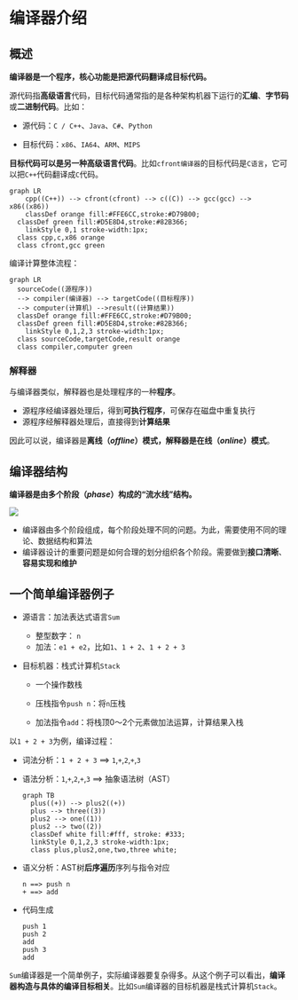 # 编译器介绍

## 概述

**编译器是一个程序，核心功能是把源代码翻译成目标代码。**

源代码指**高级语言**代码，目标代码通常指的是各种架构机器下运行的**汇编**、**字节码**或**二进制代码**。比如：

* 源代码：`C / C++`、`Java`、`C#`、`Python`

* 目标代码：`x86`、`IA64`、`ARM`、`MIPS`

**目标代码可以是另一种高级语言代码**。比如`cfront编译器`的目标代码是`C语言`，它可以把`C++`代码翻译成`C`代码。

```mermaid
graph LR
	cpp((C++)) --> cfront(cfront) --> c((C)) --> gcc(gcc) --> x86((x86))
	classDef orange fill:#FFE6CC,stroke:#D79B00;
  classDef green fill:#D5E8D4,stroke:#82B366;
	linkStyle 0,1 stroke-width:1px;
  class cpp,c,x86 orange
  class cfront,gcc green
```

编译计算整体流程：

```mermaid
graph LR
  sourceCode((源程序))
  --> compiler(编译器) --> targetCode((目标程序))
  --> computer(计算机) -->result((计算结果))
  classDef orange fill:#FFE6CC,stroke:#D79B00;
  classDef green fill:#D5E8D4,stroke:#82B366;
	linkStyle 0,1,2,3 stroke-width:1px;
  class sourceCode,targetCode,result orange
  class compiler,computer green
```

### 解释器

与编译器类似，解释器也是处理程序的一种**程序**。

* 源程序经编译器处理后，得到**可执行程序**，可保存在磁盘中重复执行
* 源程序经解释器处理后，直接得到**计算结果**

因此可以说，编译器是**离线（*offline*）**模式，解释器是**在线（*online*）模式**。

## 编译器结构

**编译器是由多个阶段（*phase*）构成的“流水线”结构。**

![](https://tva1.sinaimg.cn/large/008i3skNgy1gstbtj1gozj30m104j3yw.jpg)

* 编译器由多个阶段组成，每个阶段处理不同的问题。为此，需要使用不同的理论、数据结构和算法
* 编译器设计的重要问题是如何合理的划分组织各个阶段。需要做到**接口清晰**、**容易实现和维护**

## 一个简单编译器例子

* 源语言：加法表达式语言`Sum`

  * 整型数字： `n`
  * 加法：`e1 + e2`，比如`1`、`1 + 2`、`1 + 2 + 3`

* 目标机器：栈式计算机`Stack`

  * 一个操作数栈

  * 压栈指令`push n`：将`n`压栈
  * 加法指令`add`：将栈顶0～2个元素做加法运算，计算结果入栈

以`1 + 2 + 3`为例，编译过程：

* 词法分析：`1 + 2 + 3` ==> `1`,`+`,`2`,`+`,`3`

* 语法分析：`1`,`+`,`2`,`+`,`3` ==> 抽象语法树（AST）

  ```mermaid
  graph TB
    plus((+)) --> plus2((+))
    plus --> three((3))
    plus2 --> one((1))
    plus2 --> two((2))
    classDef white fill:#fff, stroke: #333;
    linkStyle 0,1,2,3 stroke-width:1px;
    class plus,plus2,one,two,three white;
  ```

* 语义分析：AST树**后序遍历**序列与指令对应

  ```
  n ==> push n
  + ==> add
  ```

* 代码生成

  ```
  push 1
  push 2
  add
  push 3
  add
  ```

`Sum`编译器是一个简单例子，实际编译器要复杂得多。从这个例子可以看出，**编译器构造与具体的编译目标相关**。比如`Sum`编译器的目标机器是栈式计算机`Stack`。

